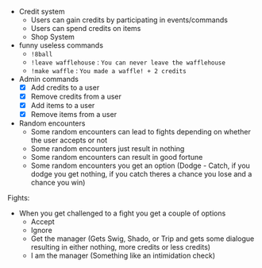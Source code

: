 - Credit system
    - Users can gain credits by participating in events/commands
    - Users can spend credits on items
    - Shop System
- funny useless commands
    - `!8ball`
    - `!leave wafflehouse` : `You can never leave the wafflehouse`
    - `!make waffle` : `You made a waffle! + 2 credits`
- Admin commands
    - [x] Add credits to a user
    - [x] Remove credits from a user
    - [x] Add items to a user
    - [x] Remove items from a user
- Random encounters
  - Some random encounters can lead to fights depending on whether the user accepts or not
  - Some random encounters just result in nothing
  - Some random encounters can result in good fortune
  - Some random encounters you get an option (Dodge - Catch, if you dodge you get nothing, if you catch theres a chance you lose and a chance you win)

Fights:
- When you get challenged to a fight you get a couple of options
    - Accept
    - Ignore
    - Get the manager (Gets Swig, Shado, or Trip and gets some dialogue resulting in either nothing, more credits or less credits)
    - I am the manager (Something like an intimidation check)
